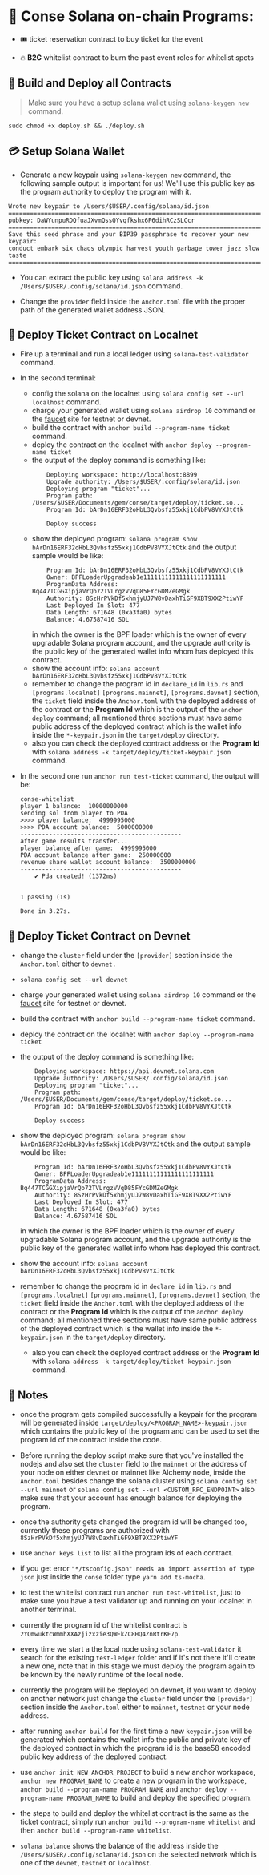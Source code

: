 

# 💾 Conse Solana on-chain Programs:

* 🎟️ ticket reservation contract to buy ticket for the event

* 🔥 **B2C** whitelist contract to burn the past event roles for whitelist spots

## 🚀 Build and Deploy all Contracts 

> Make sure you have a setup solana wallet using ```solana-keygen new``` command.

```console
sudo chmod +x deploy.sh && ./deploy.sh 
```

## 💳 Setup Solana Wallet 

* Generate a new keypair using ```solana-keygen new``` command, the following sample output is important for us! We'll use this public key as the program authority to deploy the program with it. 

```console
Wrote new keypair to /Users/$USER/.config/solana/id.json
============================================================================
pubkey: DaWYunpuRDQfuaJXvmQssQYvqfkshx6P6dihRCzSLCcr
============================================================================
Save this seed phrase and your BIP39 passphrase to recover your new keypair:
conduct embark six chaos olympic harvest youth garbage tower jazz slow taste
============================================================================

```

* You can extract the public key using ```solana address -k /Users/$USER/.config/solana/id.json``` command.

* Change the `provider` field inside the `Anchor.toml` file with the proper path of the generated wallet address JSON.

## 🚀 Deploy Ticket Contract on Localnet 

* Fire up a terminal and run a local ledger using ```solana-test-validator``` command.

* In the second terminal:
    * config the solana on the localnet using ```solana config set --url localhost``` command.
    * charge your generated wallet using ```solana airdrop 10``` command or the [faucet](https://solfaucet.com/) site for testnet or devnet.
    * build the contract with ```anchor build --program-name ticket``` command.
    * deploy the contract on the localnet with ```anchor deploy --program-name ticket```
    * the output of the deploy command is something like:
        ```console
            Deploying workspace: http://localhost:8899
            Upgrade authority: /Users/$USER/.config/solana/id.json
            Deploying program "ticket"...
            Program path: /Users/$USER/Documents/gem/conse/target/deploy/ticket.so...
            Program Id: bArDn16ERF32oHbL3Qvbsfz55xkj1CdbPV8VYXJtCtk

            Deploy success
        ```
    * show the deployed program: ```solana program show bArDn16ERF32oHbL3Qvbsfz55xkj1CdbPV8VYXJtCtk``` and the output sample would be like:
        ```console
            Program Id: bArDn16ERF32oHbL3Qvbsfz55xkj1CdbPV8VYXJtCtk
            Owner: BPFLoaderUpgradeab1e11111111111111111111111
            ProgramData Address: Bq447TCGGXipjaVrQb72TVLrgzVVqD85FYcGDMZeGMgk
            Authority: 8SzHrPVkDf5xhmjyUJ7W8vDaxhTiGF9XBT9XX2PtiwYF
            Last Deployed In Slot: 477
            Data Length: 671648 (0xa3fa0) bytes
            Balance: 4.67587416 SOL
        ```
        in which the owner is the BPF loader which is the owner of every upgradable Solana program account, and the upgrade authority is the public key of the generated wallet info whom has deployed this contract.
    * show the account info: ```solana account bArDn16ERF32oHbL3Qvbsfz55xkj1CdbPV8VYXJtCtk```
    * remember to change the program id in `declare_id` in `lib.rs` and `[programs.localnet]` `[programs.mainnet]`, `[programs.devnet]` section, the `ticket` field inside the `Anchor.toml` with the deployed address of the contract or the **Program Id** which is the output of the ```anchor deploy``` command; all mentioned three sections must have same public address of the deployed contract which is the wallet info inside the `*-keypair.json` in the `target/deploy` directory. 
    * also you can check the deployed contract address or the **Program Id** with ```solana address -k target/deploy/ticket-keypair.json``` command.

* In the second one run ```anchor run test-ticket``` command, the output will be:
    ```
    conse-whitelist
    player 1 balance:  10000000000
    sending sol from player to PDA
    >>>> player balance:  4999995000
    >>>> PDA account balance:  5000000000
    ---------------------------------------------
    after game results transfer... 
    player balance after game:  4999995000
    PDA account balance after game:  250000000
    revenue share wallet account balance:  3500000000
    ---------------------------------------------
        ✔ Pda created! (1372ms)


    1 passing (1s)

    Done in 3.27s.
    ```

## 🚀 Deploy Ticket Contract on Devnet

* change the `cluster` field under the `[provider]` section inside the `Anchor.toml` either to `devnet.`

* ```solana config set --url devnet```

* charge your generated wallet using ```solana airdrop 10``` command or the [faucet](https://solfaucet.com/) site for testnet or devnet.

* build the contract with ```anchor build --program-name ticket``` command.
* deploy the contract on the localnet with ```anchor deploy --program-name ticket```
* the output of the deploy command is something like:
    ```console
        Deploying workspace: https://api.devnet.solana.com
        Upgrade authority: /Users/$USER/.config/solana/id.json
        Deploying program "ticket"...
        Program path: /Users/$USER/Documents/gem/conse/target/deploy/ticket.so...
        Program Id: bArDn16ERF32oHbL3Qvbsfz55xkj1CdbPV8VYXJtCtk

        Deploy success
    ```
* show the deployed program: ```solana program show bArDn16ERF32oHbL3Qvbsfz55xkj1CdbPV8VYXJtCtk``` and the output sample would be like:
    ```console
        Program Id: bArDn16ERF32oHbL3Qvbsfz55xkj1CdbPV8VYXJtCtk
        Owner: BPFLoaderUpgradeab1e11111111111111111111111
        ProgramData Address: Bq447TCGGXipjaVrQb72TVLrgzVVqD85FYcGDMZeGMgk
        Authority: 8SzHrPVkDf5xhmjyUJ7W8vDaxhTiGF9XBT9XX2PtiwYF
        Last Deployed In Slot: 477
        Data Length: 671648 (0xa3fa0) bytes
        Balance: 4.67587416 SOL
    ```
    in which the owner is the BPF loader which is the owner of every upgradable Solana program account, and the upgrade authority is the public key of the generated wallet info whom has deployed this contract.
* show the account info: ```solana account bArDn16ERF32oHbL3Qvbsfz55xkj1CdbPV8VYXJtCtk```
* remember to change the program id in `declare_id` in `lib.rs` and `[programs.localnet]` `[programs.mainnet]`, `[programs.devnet]` section, the `ticket` field inside the `Anchor.toml` with the deployed address of the contract or the **Program Id** which is the output of the ```anchor deploy``` command; all mentioned three sections must have same public address of the deployed contract which is the wallet info inside the `*-keypair.json` in the `target/deploy` directory. 
    * also you can check the deployed contract address or the **Program Id** with ```solana address -k target/deploy/ticket-keypair.json``` command.

## 🍟 Notes

* once the program gets compiled successfully a keypair for the program will be generated inside `target/deploy/<PROGRAM_NAME>-keypair.json` which contains the public key of the program and can be used to set the program id of the contract inside the code. 

* Before running the deploy script make sure that you've installed the nodejs and also set the `cluster` field to the `mainnet` or the address of your node on either devnet or mainnet like Alchemy node, inside the `Anchor.toml` besides change the solana cluster using ```solana config set --url mainnet``` or ```solana config set --url <CUSTOM_RPC_ENDPOINT>``` also make sure that your account has enough balance for deploying the program.

* once the authority gets changed the program id will be changed too, currently these programs are authorized with `8SzHrPVkDf5xhmjyUJ7W8vDaxhTiGF9XBT9XX2PtiwYF` 

* use ```anchor keys list``` to list all the program ids of each contract.

* if you get error `"*/tsconfig.json" needs an import assertion of type json` just inside the `conse` folder type ```yarn add ts-mocha```.

* to test the whitelist contract run ```anchor run test-whitelist```, just to make sure you have a test validator up and running on your localnet in another terminal.

* currently the program id of the whitelist contract is `2YQmwuktcWmmhXXAzjizxzie3QWEkZC8HQ4ZnRtrKF7p`.

* every time we start a the local node using `solana-test-validator` it search for the existing `test-ledger` folder and if it's not there it'll create a new one, note that in this stage we must deploy the program again to be known by the newly runtime of the local node.  

* currently the program will be deployed on devnet, if you want to deploy on another network just change the `cluster` field under the `[provider]` section inside the `Anchor.toml` either to `mainnet`, `testnet` or your node address.

* after running `anchor build` for the first time a new `keypair.json` will be generated which contains the wallet info the public and private key of the deployed contract in which the program id is the base58 encoded public key address of the deployed contract.

* use ```anchor init NEW_ANCHOR_PROJECT``` to build a new anchor workspace, ```anchor new PROGRAM_NAME``` to create a new program in the workspace, ```anchor build --program-name PROGRAM_NAME``` and ```anchor deploy --program-name PROGRAM_NAME``` to build and deploy the specified program.

* the steps to build and deploy the whitelist contract is the same as the ticket contract, simply run ```anchor build --program-name whitelist``` and then ```anchor build --program-name whitelist```. 

* ```solana balance``` shows the balance of the address inside the `/Users/$USER/.config/solana/id.json` on the selected network which is one of the `devnet`, `testnet` or `localhost`.